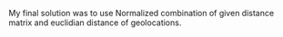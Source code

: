 My final solution was to use Normalized combination of given distance matrix and euclidian distance of geolocations.
